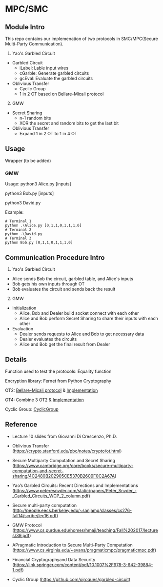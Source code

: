 # MPC/SMC

## Module Intro

This repo contains our implemenation of two protocols in SMC/MPC(Secure Multi-Party Communication).

1. Yao's Garbled Circuit
- Garbled Circuit
    - iLabel: Lable input wires
    - cGarble: Generate garbled circuits
    - gcEval: Evaluate the garbled circuits
- Oblivious Transfer
    - Cyclic Group
    - 1 in 2 OT based on Bellare-Micali protocol
2. GMW
- Secret Sharing
    - n-1 random bits
    - XOR the secret and random bits to get the last bit 
- Oblivious Transfer
    - Expand 1 in 2 OT to 1 in 4 OT
## Usage

Wrapper (to be added)



### GMW

Usage:
python3 Alice.py [inputs]

python3 Bob.py [inputs]

python3 David.py

Example:
```
# Terminal 1
python .\Alice.py [0,1,1,0,1,1,1,0]
# Terminal 2
python .\David.py
# Terminal 3
python Bob.py [0,1,1,0,1,1,1,0]
```

## Communication Procedure Intro

1. Yao's Garbled Circuit
- Alice sends Bob the circuit, garbled table, and Alice's inputs
- Bob gets his own inputs through OT
- Bob evaluates the circuit and sends back the result

2. GMW
- Initialization
    - Alice, Bob and Dealer build socket connect with each other
    - Alice and Bob perform Secret Sharing to share their inputs with each other
- Evaluation
    - Dealer sends requests to Alice and Bob to get necessary data
    - Dealer evaluates the circuits 
    - Alice and Bob get the final result from Dealer

## Details

Function used to test the protocols: Equality function

Encryption library: Fernet from Python Cryptography

OT2: [Bellare-Micali protocol](https://crypto.stanford.edu/pbc/notes/crypto/ot.html) & [Implementation](./GMW/OT2.py)

OT4: Combine 3 OT2 & [Implementation](./GMW/OT4.py)

Cyclic Group: [CyclicGroup](./Yao/utils.py)


## Reference

- Lecture 10 slides from Giovanni Di Crescenzo, Ph.D.

- Oblivious Transfer (https://crypto.stanford.edu/pbc/notes/crypto/ot.html)

- Secure Multiparty Computation and Secret Sharing (https://www.cambridge.org/core/books/secure-multiparty-computation-and-secret-sharing/4C2480B202905CE5370B2609F0C2A67A)

- Yao’s Garbled Circuits: Recent Directions and Implementations (https://www.peteresnyder.com/static/papers/Peter_Snyder_-_Garbled_Circuits_WCP_2_column.pdf)

- Secure multi-party computation (http://people.eecs.berkeley.edu/~sanjamg/classes/cs276-fall14/scribe/lec16.pdf)

- GMW Protocol (https://www.cs.purdue.edu/homes/hmaji/teaching/Fall%202017/lectures/39.pdf)

- APragmatic Introduction to Secure Multi-Party Computation (https://www.cs.virginia.edu/~evans/pragmaticmpc/pragmaticmpc.pdf)

- Financial Cryptographyand Data Security (https://link.springer.com/content/pdf/10.1007%2F978-3-642-39884-1.pdf)

- Cyclic Group (https://github.com/ojroques/garbled-circuit)
